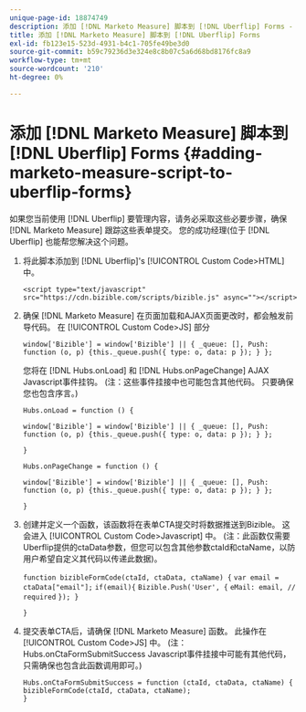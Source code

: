 ```yaml
---
unique-page-id: 18874749
description: 添加 [!DNL Marketo Measure] 脚本到 [!DNL Uberflip] Forms - [!DNL Marketo Measure]  — 产品文档
title: 添加 [!DNL Marketo Measure] 脚本到 [!DNL Uberflip] Forms
exl-id: fb123e15-523d-4931-b4c1-705fe49be3d0
source-git-commit: b59c79236d3e324e8c8b07c5a6d68bd8176fc8a9
workflow-type: tm+mt
source-wordcount: '210'
ht-degree: 0%

---
```


# 添加 [!DNL Marketo Measure] 脚本到 [!DNL Uberflip] Forms {#adding-marketo-measure-script-to-uberflip-forms}

如果您当前使用 [!DNL Uberflip] 要管理内容，请务必采取这些必要步骤，确保 [!DNL Marketo Measure] 跟踪这些表单提交。 您的成功经理(位于 [!DNL Uberflip] 也能帮您解决这个问题。

1. 将此脚本添加到 [!DNL Uberflip]&#39;s [!UICONTROL Custom Code>HTML] 中。

   `<script type="text/javascript" src="https://cdn.bizible.com/scripts/bizible.js" async=""></script>`

1. 确保 [!DNL Marketo Measure] 在页面加载和AJAX页面更改时，都会触发前导代码。 在 [!UICONTROL Custom Code>JS] 部分

   `window['Bizible'] = window['Bizible'] || { _queue: [], Push: function (o, p) {this._queue.push({ type: o, data: p }); } };`

   您将在 [!DNL Hubs.onLoad] 和 [!DNL Hubs.onPageChange] AJAX Javascript事件挂钩。 (注：这些事件挂接中也可能包含其他代码。 只要确保您也包含序言。)

   `Hubs.onLoad = function () {`

   `window['Bizible'] = window['Bizible'] || { _queue: [], Push: function (o, p) {this._queue.push({ type: o, data: p }); } };`

   `}`

   `Hubs.onPageChange = function () {`

   `window['Bizible'] = window['Bizible'] || { _queue: [], Push: function (o, p) {this._queue.push({ type: o, data: p }); } };`

   `}`

1. 创建并定义一个函数，该函数将在表单CTA提交时将数据推送到Bizible。 这会进入 [!UICONTROL Custom Code>Javascript] 中。 (注：此函数仅需要Uberflip提供的ctaData参数，但您可以包含其他参数ctaId和ctaName，以防用户希望自定义其代码以传递此数据)。

   `function bizibleFormCode(ctaId, ctaData, ctaName) {`
   `var email = ctaData["email"];`
   `if(email){`
   `Bizible.Push('User', {`
   `eMail: email, // required`
   `}); }`

   `}`

1. 提交表单CTA后，请确保 [!DNL Marketo Measure] 函数。 此操作在 [!UICONTROL Custom Code>JS] 中。 (注：Hubs.onCtaFormSubmitSuccess Javascript事件挂接中可能有其他代码，只需确保也包含此函数调用即可。)

   `Hubs.onCtaFormSubmitSuccess = function (ctaId, ctaData, ctaName) {`
   `bizibleFormCode(ctaId, ctaData, ctaName);`\
   `}`
